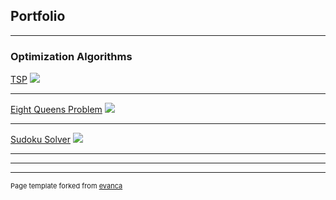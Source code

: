 ## Portfolio

---

### Optimization Algorithms 

[TSP](/nn_tsp/nn_tsp.md)
<img src="images/dummy_thumbnail.jpg?raw=true"/>

---
[Eight Queens Problem](/eight_queens/eight_queens.md)
<img src="images/dummy_thumbnail.jpg?raw=true"/>

---
[Sudoku Solver](/Sudoku_Solver/Sudoku_Solver.md)
<img src="images/dummy_thumbnail.jpg?raw=true"/>

---


---




---
<p style="font-size:11px">Page template forked from <a href="https://github.com/evanca/quick-portfolio">evanca</a></p>
<!-- Remove above link if you don't want to attibute -->

